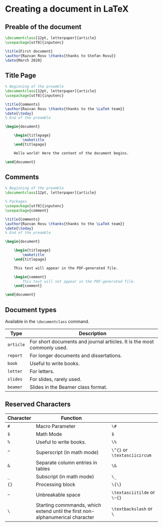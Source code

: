 # Creating a document in LaTeX

## Preable of the document

```tex
\documentclass[12pt, letterpaper]{article}
\usepackage[utf8]{inputenc}

\title{First document}
\author{Razvan Rosu \thanks{thanks to Stefan Rosu}}
\date{March 2020}
```

## Title Page

```tex
% Beginning of the preamble
\documentclass[12pt, letterpaper]{article}
\usepackage[utf8]{inputenc}

\title{Comments}
\author{Razvan Rosu \thanks{thanks to the \LaTeX team}}
\date{\today}
% End of the preamble

\begin{document}

    \begin{titlepage}
        \maketitle
    \end{titlepage}

    Hello world! Here the content of the document begins.

\end{document}
```

## Comments

```tex
% Beginning of the preamble
\documentclass[12pt, letterpaper]{article}

% Packages
\usepackage[utf8]{inputenc}
\usepackage{comment}

\title{Comments}
\author{Razvan Rosu \thanks{thanks to the \LaTeX team}}
\date{\today}
% End of the preamble

\begin{document}

    \begin{titlepage}
        \maketitle
    \end{titlepage}

    This text will appear in the PDF-generated file.

    \begin{comment}
        This text will not appear in the PDF-generated file.
    \end{comment}

\end{document}
```

## Document types

Available in the ```\documentclass``` command.

| Type          | Description                                                             |
|---------------|-------------------------------------------------------------------------|
| ```article``` | For short documents and journal articles. It is the most commonly used. |
| ```report```  | For longer documents and dissertations.                                 |
| ```book```    | Useful to write books.                                                  |
| ```letter```  | For letters.                                                            |
| ```slides```  | For slides, rarely used.                                                |
| ```beamer```  | Slides in the Beamer class format.                                      |

## Reserved Characters

| Character | Function                                                                      |                                      |
|-----------|-------------------------------------------------------------------------------|--------------------------------------|
| ```#```   | Macro Parameter                                                               | ```\#```                             |
| ```$```   | Math Mode                                                                     | ```$```                              |
| ```%```   | Useful to write books.                                                        | ```\%```                             |
| ```^```   | Superscript (in math mode)                                                    | ```\^{}``` or ```\textasciicircum``` |
| ```&```   | Separate column entries in tables                                             | ```\&```                             |
| ```_```   | Subscript (in math mode)                                                      | ```\_```                             |
| ```{}```  | Processing block                                                              | ```\{\}```                           |
| ```~```   | Unbreakable space                                                             | ```\textasciitilde``` or ```\~{}```  |
| ```\```   | Starting commmands, which extend until the first non-alphanumerical character | ```\textbackslash``` or ```\```      |
